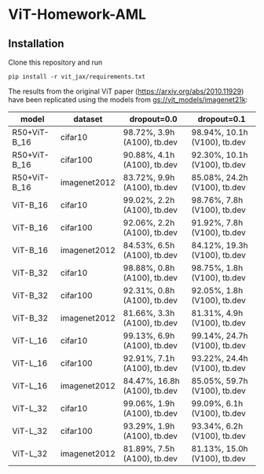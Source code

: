 # ViT-Homework-AML

## Installation
Clone this repository and run

```
pip install -r vit_jax/requirements.txt
```
The results from the original ViT paper (https://arxiv.org/abs/2010.11929) have been replicated using the models from [gs://vit_models/imagenet21k](https://console.cloud.google.com/storage/browser/vit_models/imagenet21k;tab=objects?prefix=&forceOnObjectsSortingFiltering=false):

| model	| dataset	| dropout=0.0	| dropout=0.1 |
| --- | --- | --- | --- |
|R50+ViT-B_16 |	cifar10 |	98.72%, 3.9h (A100), tb.dev	| 98.94%, 10.1h (V100), tb.dev |
|R50+ViT-B_16	| cifar100 |	90.88%, 4.1h (A100), tb.dev	| 92.30%, 10.1h (V100), tb.dev |
|R50+ViT-B_16	|imagenet2012|	83.72%, 9.9h (A100), tb.dev|	85.08%, 24.2h (V100), tb.dev|
|ViT-B_16|	cifar10|	99.02%, 2.2h (A100), tb.dev	|98.76%, 7.8h (V100), tb.dev|
|ViT-B_16|	cifar100|	92.06%, 2.2h (A100), tb.dev|	91.92%, 7.8h (V100), tb.dev|
|ViT-B_16	|imagenet2012|	84.53%, 6.5h (A100), tb.dev|	84.12%, 19.3h (V100), tb.dev|
|ViT-B_32	|cifar10	|98.88%, 0.8h (A100), tb.dev	|98.75%, 1.8h (V100), tb.dev|
|ViT-B_32	|cifar100	|92.31%, 0.8h (A100), tb.dev	|92.05%, 1.8h (V100), tb.dev|
|ViT-B_32	|imagenet2012|	81.66%, 3.3h (A100), tb.dev|	81.31%, 4.9h (V100), tb.dev|
|ViT-L_16	|cifar10	|99.13%, 6.9h (A100), tb.dev	|99.14%, 24.7h (V100), tb.dev|
|ViT-L_16	|cifar100	|92.91%, 7.1h (A100), tb.dev	|93.22%, 24.4h (V100), tb.dev|
|ViT-L_16	|imagenet2012|	84.47%, 16.8h (A100), tb.dev|	85.05%, 59.7h (V100), tb.dev|
|ViT-L_32	|cifar10	|99.06%, 1.9h (A100), tb.dev	|99.09%, 6.1h (V100), tb.dev|
|ViT-L_32	|cifar100	|93.29%, 1.9h (A100), tb.dev	|93.34%, 6.2h (V100), tb.dev|
|ViT-L_32	|imagenet2012|	81.89%, 7.5h (A100), tb.dev|	81.13%, 15.0h (V100), tb.dev|
